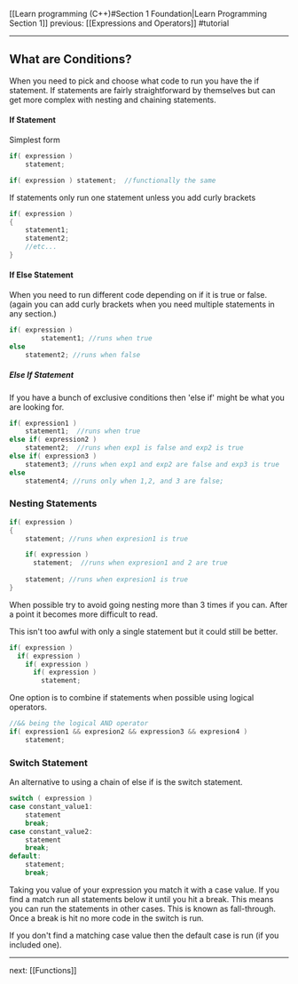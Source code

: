 [[Learn programming (C++)#Section 1 Foundation|Learn Programming Section 1]]  previous: [[Expressions and Operators]]  #tutorial 

---
## What are Conditions?
When you need to pick and choose what code to run you have the if statement.
If statements are fairly straightforward by themselves but can get more complex with nesting and chaining statements.

#### If Statement
Simplest form
```cpp
if( expression )
	statement;

if( expression ) statement;  //functionally the same
```

If statements only run one statement unless you add curly brackets
```cpp
if( expression )
{
	statement1;
	statement2;
	//etc...
}
```

#### If Else Statement
When you need to run different code depending on if it is true or false. (again you can add curly brackets when you need multiple statements in any section.)
```cpp
if( expression )
		statement1; //runs when true
else
	statement2; //runs when false
```

##### Else If Statement
If you have a bunch of exclusive conditions then 'else if' might be what you are looking for. 
```cpp
if( expression1 )
	statement1;  //runs when true
else if( expression2 )
	statement2;  //runs when exp1 is false and exp2 is true
else if( expression3 )
	statement3; //runs when exp1 and exp2 are false and exp3 is true
else
	statement4; //runs only when 1,2, and 3 are false;
```


### Nesting Statements
```cpp
if( expression )
{
	statement; //runs when expresion1 is true

	if( expression ) 
	  statement;  //runs when expresion1 and 2 are true
	  
	statement; //runs when expresion1 is true
}
```
When possible try to avoid going nesting more than 3 times if you can. After a point it becomes more difficult to read.

This isn't too awful with only a single statement but it could still be better.
```cpp
if( expression )
  if( expression )
	if( expression )
	  if( expression )
	    statement; 
```

One option is to combine if statements when possible using logical operators.
```cpp
//&& being the logical AND operator
if( expression1 && expresion2 && expression3 && expresion4 )
	statement;
```

### Switch Statement
An alternative to using a chain of else if is the switch statement. 
```cpp
switch ( expression )
case constant_value1:
	statement
	break;
case constant_value2:
	statement
	break;
default:
	statement;
	break;
```

Taking you value of your expression you match it with a case value. If you find a match run all statements below it until you hit a break. This means you can run the statements in other cases. This is known as fall-through. Once a break is hit no more code in the switch is run.

If you don't find a matching case value then the default case is run (if you included one).

---

next: [[Functions]] 